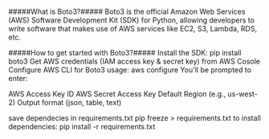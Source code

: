 #####What is Boto3?#####
Boto3 is the official Amazon Web Services (AWS) Software Development Kit (SDK) for Python, allowing developers to write software that makes use of AWS services like EC2, S3, Lambda, RDS, etc.

#####How to get started with Boto3?#####
Install the SDK:
pip install boto3
Get AWS credentials (IAM access key & secret key) from AWS Cosole
Configure AWS CLI for Boto3 usage:
aws configure
You'll be prompted to enter:

AWS Access Key ID
AWS Secret Access Key
Default Region (e.g., us-west-2)
Output format (json, table, text)

save dependecies in requirements.txt pip freeze > requirements.txt
to install dependencies: pip install -r requirements.txt
